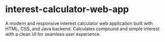 # interest-calculator-web-app
A modern and responsive interest calculator web application built with HTML, CSS, and Java backend. Calculates compound and simple interest with a clean UI for seamless user experience.
